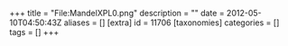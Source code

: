 +++
title = "File:MandelXPL0.png"
description = ""
date = 2012-05-10T04:50:43Z
aliases = []
[extra]
id = 11706
[taxonomies]
categories = []
tags = []
+++


